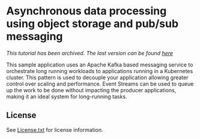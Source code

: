# Asynchronous data processing using object storage and pub/sub messaging

_This tutorial has been archived. The last version can be found [here](https://github.com/ibm-cloud-docs/solution-tutorials/blob/379011e5c4237a83d5f46132b6ff089b27258124/pub-sub-object-storage.md)_

This sample application uses an Apache Kafka based messaging service to orchestrate long running workloads to applications running in a Kubernetes cluster. This pattern is used to decouple your application allowing greater control over scaling and performance. Event Streams can be used to queue up the work to be done without impacting the producer applications, making it an ideal system for long-running tasks.

## License

See [License.txt](License.txt) for license information.
